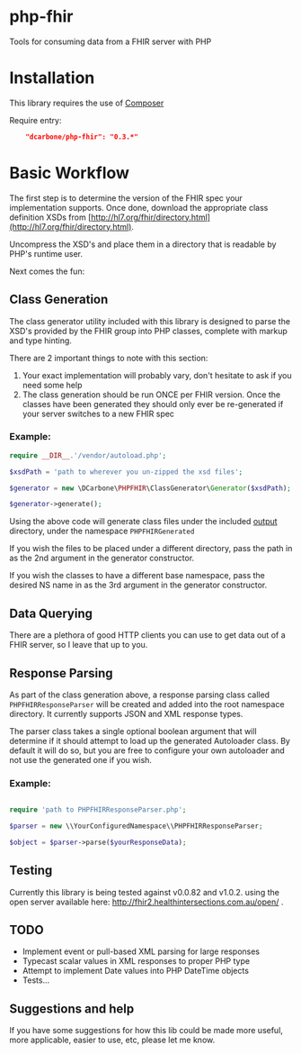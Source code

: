 # php-fhir
Tools for consuming data from a FHIR server with PHP

# Installation

This library requires the use of [Composer](https://getcomposer.org/)

Require entry:
```json
    "dcarbone/php-fhir": "0.3.*"
```

# Basic Workflow

The first step is to determine the version of the FHIR spec your implementation supports.  Once done, download
the appropriate class definition XSDs from [http://hl7.org/fhir/directory.html](http://hl7.org/fhir/directory.html).

Uncompress the XSD's and place them in a directory that is readable by PHP's runtime user.

Next comes the fun:

## Class Generation

The class generator utility included with this library is designed to parse the XSD's provided by the FHIR
group into PHP classes, complete with markup and type hinting.

There are 2 important things to note with this section:

1. Your exact implementation will probably vary, don't hesitate to ask if you need some help
2. The class generation should be run ONCE per FHIR version.  Once the classes
have been generated they should only ever be re-generated if your server switches to a new FHIR spec

### Example:

```php
require __DIR__.'/vendor/autoload.php';

$xsdPath = 'path to wherever you un-zipped the xsd files';

$generator = new \DCarbone\PHPFHIR\ClassGenerator\Generator($xsdPath);

$generator->generate();
```

Using the above code will generate class files under the included [output](./output) directory, under the namespace
` PHPFHIRGenerated `

If you wish the files to be placed under a different directory, pass the path in as the 2nd argument in the
generator constructor.

If you wish the classes to have a different base namespace, pass the desired NS name in as the 3rd argument in the
generator constructor.

## Data Querying

There are a plethora of good HTTP clients you can use to get data out of a FHIR server, so I leave that up to you.

## Response Parsing

As part of the class generation above, a response parsing class called `PHPFHIRResponseParser` will be created
and added into the root namespace directory.  It currently supports JSON and XML response types.

The parser class takes a single optional boolean argument that will determine if it should
attempt to load up the generated Autoloader class.  By default it will do so, but you are free to configure your
own autoloader and not use the generated one if you wish.

### Example:

```php

require 'path to PHPFHIRResponseParser.php';

$parser = new \\YourConfiguredNamespace\\PHPFHIRResponseParser;

$object = $parser->parse($yourResponseData);

```

## Testing

Currently this library is being tested against v0.0.82 and v1.0.2. using the open server available here:
http://fhir2.healthintersections.com.au/open/ .

## TODO

- Implement event or pull-based XML parsing for large responses
- Typecast scalar values in XML responses to proper PHP type
- Attempt to implement Date values into PHP DateTime objects
- Tests...

## Suggestions and help

If you have some suggestions for how this lib could be made more useful, more applicable, easier to use, etc, please
let me know.
